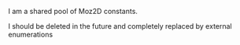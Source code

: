 I am a shared pool of Moz2D constants.

I should be deleted in the future and completely replaced by external enumerations